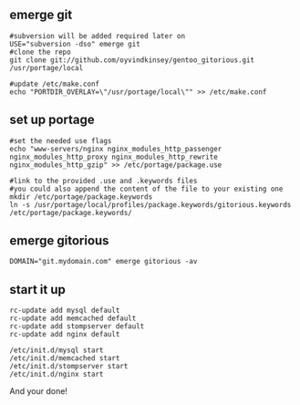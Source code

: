 emerge git
---------

    #subversion will be added required later on 
    USE="subversion -dso" emerge git
    #clone the repo
    git clone git://github.com/oyvindkinsey/gentoo_gitorious.git /usr/portage/local

    #update /etc/make.conf
    echo "PORTDIR_OVERLAY=\"/usr/portage/local\"" >> /etc/make.conf


set up portage
-------------
    #set the needed use flags
    echo "www-servers/nginx nginx_modules_http_passenger nginx_modules_http_proxy nginx_modules_http_rewrite nginx_modules_http_gzip" >> /etc/portage/package.use
    
    #link to the provided .use and .keywords files
    #you could also append the content of the file to your existing one
    mkdir /etc/portage/package.keywords
    ln -s /usr/portage/local/profiles/package.keywords/gitorious.keywords /etc/portage/package.keywords/

emerge gitorious
----------------
    DOMAIN="git.mydomain.com" emerge gitorious -av

start it up
-----------
    
    rc-update add mysql default
    rc-update add memcached default
    rc-update add stompserver default
    rc-update add nginx default

    /etc/init.d/mysql start
    /etc/init.d/memcached start
    /etc/init.d/stompserver start
    /etc/init.d/nginx start


And your done!
